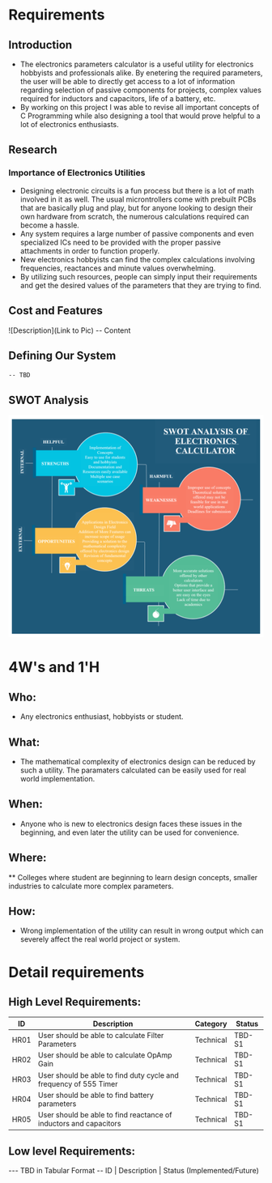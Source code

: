 # Requirements
## Introduction
 - The electronics parameters calculator is a useful utility for electronics hobbyists and professionals alike. By enetering the required parameters, the user will be able to directly get access to a lot of information regarding selection of passive components for projects, complex values required for inductors and capacitors, life of a battery, etc.
 - By working on this project I was able to revise all important concepts of C Programming while also designing a tool that would prove helpful to a lot of electronics enthusiasts.

## Research
### Importance of Electronics Utilities
- Designing electronic circuits is a fun process but there is a lot of math involved in it as well. The usual microntrollers come with prebuilt PCBs that are basically plug and play, but for anyone looking to design their own hardware from scratch, the numerous calculations required can become a hassle.
- Any system requires a large number of passive components and even specialized ICs need to be provided with the proper passive attachments in order to function properly.
- New electronics hobbyists can find the complex calculations involving frequencies, reactances and minute values overwhelming.
- By utilizing such resources, people can simply input their requirements and get the desired values of the parameters that they are trying to find.

## Cost and Features
![Description](Link to Pic)
-- Content 
## Defining Our System
    -- TBD
## SWOT Analysis
<img src="/1_Requirements/SWOT_Analysis.png">

# 4W&#39;s and 1&#39;H

## Who:

* Any electronics enthusiast, hobbyists or student.

## What:

* The mathematical complexity of electronics design can be reduced by such a utility. The paramaters calculated can be easily used for real world implementation.

## When:

* Anyone who is new to electronics design faces these issues in the beginning, and even later the utility can be used for convenience.

## Where:

** Colleges where student are beginning to learn design concepts, smaller industries to calculate more complex parameters.

## How:

* Wrong implementation of the utility can result in wrong output which can severely affect the real world project or system.

# Detail requirements
## High Level Requirements:
| ID   | Description                                                       | Category  | Status |
|------|-------------------------------------------------------------------|-----------|--------|
| HR01 | User should be able to calculate Filter Parameters                | Technical | TBD-S1 |
| HR02 | User should be able to calculate OpAmp Gain                       | Technical | TBD-S1 |
| HR03 | User should be able to find duty cycle and frequency of 555 Timer | Technical | TBD-S1 |
| HR04 | User should be able to find battery parameters                    | Technical | TBD-S1 |
| HR05 | User should be able to find reactance of inductors and capacitors | Technical | TBD-S1 |


##  Low level Requirements:
--- TBD in Tabular Format 
-- ID | Description | Status (Implemented/Future)
